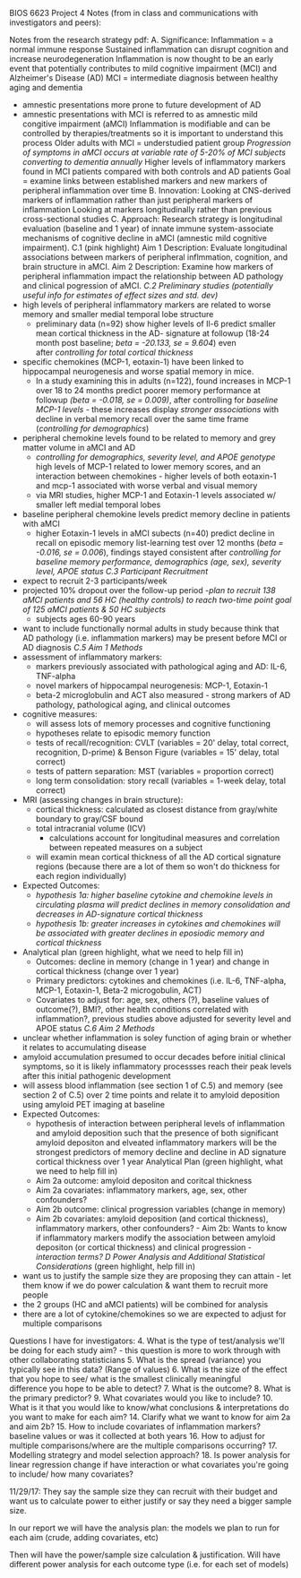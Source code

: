 BIOS 6623 Project 4 Notes (from in class and communications with investigators and peers):

Notes from the research strategy pdf:
A. Significance:
Inflammation = a normal immune response
Sustained inflammation can disrupt cognition and increase neurodegeneration
Inflammation is now thought to be an early event that potentially contributes to mild cognitive impairment (MCI) and Alzheimer's Disease (AD)
MCI = intermediate diagnosis between healthy aging and dementia
  - amnestic presentations more prone to future development of AD
  - amnestic presentations with MCI is referred to as amnestic mild congitive impairment (aMCI)
Inflammation is modifiable and can be controlled by therapies/treatments so it is important to understand this process
Older adults with MCI = understudied patient group
*Progression of symptoms in aMCI occurs at variable rate of 5-20% of MCI subjects converting to dementia annually*
Higher levels of inflammatory markers found in MCI patients compared with both controls and AD patients
Goal = examine links between established markers and new markers of peripheral inflammation over time
B. Innovation:
Looking at CNS-derived markers of inflammation rather than just peripheral markers of inflammation
Looking at markers longitudinally rather than previous cross-sectional studies
C. Approach:
Research strategy is longitudinal evaluation (baseline and 1 year) of innate immune system-associate mechanisms of cognitive decline in aMCI (amnestic mild cognitive impairment). 
C.1 (pink highlight)
Aim 1 Description: Evaluate longitudinal associations between markers of peripheral inflmmation, cognition, and brain structure in aMCI. 
Aim 2 Description: Examine how markers of peripheral inflammation impact the relationship between AD pathology and clinical pogression of aMCI. 
*C.2 Preliminary studies (potentially useful info for estimates of effect sizes and std. dev)*
- high levels of peripheral inflammatory markers are related to worse memory and smaller medial temporal lobe structure
    - preliminary data (n=92) show higher levels of Il-6 predict smaller mean cortical thickness in 
      the AD- signature at followup (18-24 month post baseline; *beta = -20.133, se = 9.604*) even   
      after *controlling for total cortical thickness*
- specific chemokines (MCP-1, eotaxin-1) have been linked to hippocampal neurogenesis and worse spatial memory in mice. 
    - In a study examining this in adults (n=122), found increases in MCP-1 over 18 to 24 months 
      predict poorer memory performance at followup *(beta = -0.018, se = 0.009)*, after controlling        for *baseline MCP-1 levels*
          - these increases display *stronger associations* with decline in verbal memory recall over               the same time frame (*controlling for demographics*)
- peripheral chemokine levels found to be related to memory and grey matter volume in aMCI and AD
    - *controlling for demographics, severity level, and APOE genotype* high levels of MCP-1 related          to lower memory scores, and an interaction between chemokines - higher levels of both                 eotaxin-1 and mcp-1 associated with worse verbal and visual memory
    - via MRI studies, higher MCP-1 and Eotaxin-1 levels associated w/ smaller left medial temporal         lobes
- baseline peripheral chemokine levels predict memory decline in patients with aMCI
    - higher Eotaxin-1 levels in aMCI subects (n=40) predict decline in recall on episodic memory           list-learning test over 12 months (*beta = -0.016, se = 0.006*), findings stayed consistent           after *controlling for baseline memory performance, demographics (age, sex), severity level,          APOE status* 
*C.3 Participant Recruitment*
- expect to recruit 2-3 participants/week
- projected 10% dropout over the follow-up period
-*plan to recruit 138 aMCI patients and 56 HC (healthy controls) to reach two-time point goal of 125 aMCI patients & 50 HC subjects*
    - subjects ages 60-90 years
- want to include functionally normal adults in study because think that AD pathology (i.e. inflammation markers) may be present before MCI or AD diagnosis
*C.5 Aim 1 Methods*
- assessment of inflammatory markers:
    - markers previously associated with pathological aging and AD: IL-6, TNF-alpha
    - novel markers of hippocampal neurogenesis: MCP-1, Eotaxin-1
    - beta-2 microglobulin and ACT also measured - strong markers of AD pathology, pathological            aging, and clinical outcomes
- cognitive measures:
    - will assess lots of memory processes and cognitive functioning
    - hypotheses relate to episodic memory function
    - tests of recall/recognition: CVLT (variables = 20' delay, total correct, recognition, D-prime)       & Benson Figure (variables = 15' delay, total correct)
    - tests of pattern separation: MST (variables = proportion correct)
    - long term consolidation: story recall (variables = 1-week delay, total correct)
- MRI (assessing changes in brain structure):
    - cortical thickness: calculated as closest distance from gray/white boundary to gray/CSF bound
    - total intracranial volume (ICV)
        - calculations account for longitudinal measures and correlation between repeated measures on           a subject
    - will examin mean cortical thickness of all the AD cortical signature regions (because there are       a lot of them so won't do thickness for each region individually)
- Expected Outcomes:
    - *hypothesis 1a: higher baseline cytokine and chemokine levels in circulating plasma will               predict declines in memory consolidation and decreases in AD-signature cortical thickness*
    - *hypothesis 1b: greater increases in cytokines and chemokines will be associated with greater         declines in eposiodic memory and cortical thickness*
- Analytical plan (green highlight, what we need to help fill in)
    - Outcomes: decline in memory (change in 1 year) and change in cortical thickness (change over 1       year) 
    - Primary predictors: cytokines and chemokines (i.e. IL-6, TNF-alpha, MCP-1, Eotaxin-1, Beta-2         microgobulin, ACT)
    - Covariates to adjust for: age, sex, others (?), baseline values of outcome(?), BMI?, other           health conditions correlated with inflammation?, previous studies above adjusted for severity        level and APOE status
*C.6 Aim 2 Methods*
- unclear whether inflammation is soley function of aging brain or whether it relates to accumulating disease
- amyloid accumulation presumed to occur decades before initial clinical symptoms, so it is likely inflammatory processses reach their peak levels after this initial pathogenic development 
- will assess blood inflammation (see section 1 of C.5) and memory (see section 2 of C.5) over 2 time points and relate it to amyloid deposition using amyloid PET imaging at baseline
- Expected Outcomes: 
    - hypothesis of interaction between peripheral levels of inflammation and amyloid deposition such     that the presence of both significant amyloid depositon and elveated inflammatory markers will be     the strongest predictors of memory decline and decline in AD signature cortical thickness over 1     year
Analytical Plan (green highlight, what we need to help fill in)
    - Aim 2a outcome: amyloid depositon and coritcal thickness
    - Aim 2a covariates: inflammatory markers, age, sex, other confounders?
    - Aim 2b outcome: clinical progression variables (change in memory)
    - Aim 2b covariates: amyloid deposition (and cortical thickness), inflammatory markers,                other confounders?
          - Aim 2b: Wants to know if inflammatory markers modify the association between amyloid                 depositon (or cortical thickness) and clinical progression
              - *interaction terms?*
*D Power Analysis and Additional Statistical Considerations* (green highlight, help fill in)
- want us to justify the sample size they are proposing they can attain
      - let them know if we do power calculation & want them to recruit more people
- the 2 groups (HC and aMCI patients) will be combined for analysis
- there are a lot of cytokine/chemokines so we are expected to adjust for multiple comparisons

Questions I have for investigators:
4. What is the type of test/analysis we'll be doing for each study aim?
    - this question is more to work through with other collaborating statisticians
5. What is the spread (variance) you typically see in this data? (Range of values)
6. What is the size of the effect that you hope to see/ what is the smallest clinically meaningful   
   difference you hope to be able to detect?
7. What is the outcome?
8. What is the primary predictor?
9. What covariates would you like to include?
10. What is it that you would like to know/what conclusions & interpretations do you want to make for each aim?
14. Clarify what we want to know for aim 2a and aim 2b?
15. How to include covariates of inflammation markers? baseline values or was it collected at both years
16. How to adjust for multiple comparisons/where are the multiple comparisons occurring?
17. Modelling strategry and model selection approach?
18. Is power analysis for linear regression change if have interaction or what covariates you're going to include/ how many covariates?

11/29/17:
They say the sample size they can recruit with their budget and want us to calculate power to either justify or say they need a bigger sample size. 

In our report we will have the analysis plan: the models we plan to run for each aim (crude, adding covariates, etc)

Then will have the power/sample size calculation & justification.
Will have different power analysis for each outcome type (i.e. for each set of models)



